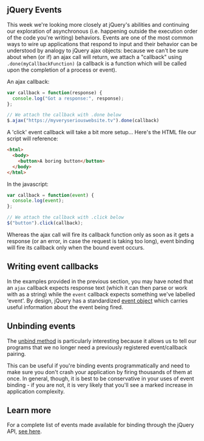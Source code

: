 ## jQuery Events

This week we're looking more closely at jQuery's abilities and
continuing our exploration of asynchronous (i.e. happening outside the
execution order of the code you're writing) behaviors. Events are one of
the most common ways to wire up applications that respond to input and
their behavior can be understood by analogy to jQuery ajax objects:
because we can't be sure about when (or if) an ajax call will return, we
attach a "callback" using `.done(myCallbackFunction)` (a callback is a
function which will be called upon the completion of a process or
event).

An ajax callback:
```javascript
var callback = function(response) {
  console.log("Got a response:", response);
};

// We attach the callback with .done below
$.ajax("https://myveryseriouswebsite.tv").done(callback)
```

A 'click' event callback will take a bit more setup... Here's the HTML
file our script will reference:
```html
<html>
  <body>
    <button>A boring button</button>
  </body>
</html>
```

In the javascript:
```javascript
var callback = function(event) {
  console.log(event);
};

// We attach the callback with .click below
$("button").click(callback);
```

Whereas the ajax call will fire its callback function only as soon as
it gets a response (or an error, in case the request is taking too
long), event binding will fire its callback only when the bound event
occurs.


## Writing event callbacks

In the examples provided in the previous section, you may have noted
that an `ajax` callback expects response text (which it can then
parse or work with as a string) while the `event` callback expects
something we've labelled 'event'. By design, jQuery has a standardized
[event object](http://api.jquery.com/category/events/event-object/)
which carries useful information about the event being fired.


## Unbinding events

The [unbind method](https://api.jquery.com/unbind/) is particularly interesting
because it allows us to tell our programs that we no longer need a
previously registered event/callback pairing.

This can be useful if you're binding events programmatically and need to
make sure you don't crash your application by firing thousands of them
at once. In general, though, it is best to be conservative in your uses
of event binding - if you are not, it is very likely that you'll see a
marked increase in application complexity.


## Learn more
For a complete list of events made available for binding through the
jQuery API, [see here](https://api.jquery.com/category/events/).

